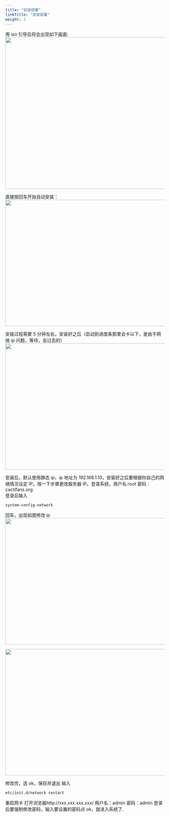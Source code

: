 ```yaml
---
title: "安装部署"
linkTitle: "安装部署"
weight: 1
---
```


用 iso 引导后将会出现如下画面:<br/>
<a href="https://img.cactifans.com/wp-content/uploads/2012/06/1.png"><img class="size-full wp-image-648 aligncenter" title="1" src="https://img.cactifans.com/wp-content/uploads/2012/06/1.png" alt="" width="640" height="480" srcset="https://img.cactifans.com/wp-content/uploads/2012/06/1.png 640w, https://img.cactifans.com/wp-content/uploads/2012/06/1-300x225.png 300w" sizes="(max-width: 640px) 100vw, 640px" /></a>

直接按回车开始自动安装：<br/> <a href="https://img.cactifans.com/wp-content/uploads/2012/06/5.png"><img class="size-full wp-image-649 aligncenter" title="5" src="https://img.cactifans.com/wp-content/uploads/2012/06/5.png" alt="" width="720" height="400" srcset="https://img.cactifans.com/wp-content/uploads/2012/06/5.png 720w, https://img.cactifans.com/wp-content/uploads/2012/06/5-300x166.png 300w" sizes="(max-width: 720px) 100vw, 720px" /></a>

安装过程需要 5 分钟左右，安装好之后（启动到进度条那里会卡以下，是由于网络 ip 问题，等待，会过去的）<br/><a href="https://img.cactifans.com/wp-content/uploads/2012/06/21.png"><img class="size-full wp-image-650 aligncenter" title="21" src="https://img.cactifans.com/wp-content/uploads/2012/06/21.png" alt="" width="720" height="400" srcset="https://img.cactifans.com/wp-content/uploads/2012/06/21.png 720w, https://img.cactifans.com/wp-content/uploads/2012/06/21-300x166.png 300w" sizes="(max-width: 720px) 100vw, 720px" /></a>

安装后，默认使用静态 ip，ip 地址为 192.168.1.10，安装好之后要根据你自己的网络情况设定 IP。按一下步骤更改服务器 IP。登录系统，用户名:root 密码：cactifans.org  
登录后输入

```
system-config-network
```

回车，出现如图修改 ip<br/> <a href="https://img.cactifans.com/wp-content/uploads/2012/06/8.png"><img class="size-full wp-image-651 aligncenter" title="8" src="https://img.cactifans.com/wp-content/uploads/2012/06/8.png" alt="" width="720" height="400" srcset="https://img.cactifans.com/wp-content/uploads/2012/06/8.png 720w, https://img.cactifans.com/wp-content/uploads/2012/06/8-300x166.png 300w" sizes="(max-width: 720px) 100vw, 720px" /></a>

<a href="https://img.cactifans.com/wp-content/uploads/2012/06/10.png"><img class="size-full wp-image-653 aligncenter" title="10" src="https://img.cactifans.com/wp-content/uploads/2012/06/10.png" alt="" width="720" height="400" srcset="https://img.cactifans.com/wp-content/uploads/2012/06/10.png 720w, https://img.cactifans.com/wp-content/uploads/2012/06/10-300x166.png 300w" sizes="(max-width: 720px) 100vw, 720px" /></a>

修改完，选 ok，保存并退出
输入

```
etc/init.d/network restart
```

重启网卡
打开浏览器http://xxx.xxx.xxx.xxx/
用户名：admin 密码：admin 登录后要强制修改密码，输入要设置的密码点 ok，就进入系统了.
